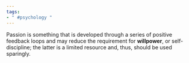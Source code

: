 ```yaml
---
tags:
- " #psychology "
---
```


Passion is something that is developed through a series of positive feedback loops and may reduce the requirement for **willpower**, or self-discipline; the latter is a limited resource and, thus, should be used sparingly.  <!--SR:!2024-07-31,386,330-->